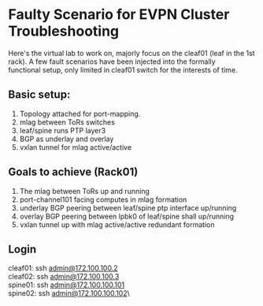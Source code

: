 # **Faulty Scenario for EVPN Cluster Troubleshooting**

Here's the virtual lab to work on, majorly focus on the cleaf01 (leaf in the 1st rack). A few fault scenarios have been injected into the formally functional setup, only limited in cleaf01 switch for the interests of time.

## Basic setup: 
1. Topology attached for port-mapping.
2. mlag between ToRs switches
3. leaf/spine runs PTP layer3
4. BGP as underlay and overlay
5. vxlan tunnel for mlag active/active

## Goals to achieve (Rack01)
1. The mlag between ToRs up and running
2. port-channel101 facing computes in mlag formation
3. underlay BGP peering between leaf/spine ptp interface up/running
4. overlay BGP peering between lpbk0 of leaf/spine shall up/running
5. vxlan tunnel up with mlag active/active redundant formation

## Login
cleaf01: ssh admin@172.100.100.2\
cleaf02: ssh admin@172.100.100.3\
spine01: ssh admin@172.100.100.101\
spine02: ssh admin@172.100.100.102\

